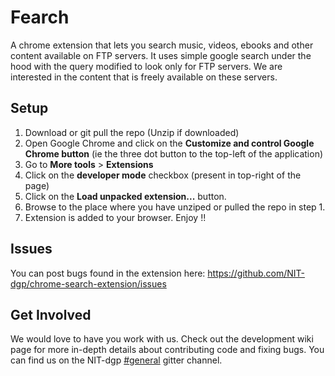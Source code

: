 # Fearch

A chrome extension that lets you search music, videos, ebooks and other content available on FTP servers. It uses simple google search under the hood with the query modified to look only for FTP servers. We are interested in the content that is freely available on these servers.

## Setup

1. Download or git pull the repo (Unzip if downloaded)
2. Open Google Chrome and click on the **Customize and control Google Chrome button** (ie the three dot button to the top-left of the application)
3. Go to **More tools** > **Extensions**
4. Click on the **developer mode** checkbox (present in top-right of the page)
5. Click on the **Load unpacked extension...** button.
6. Browse to the place where you have unziped or pulled the repo in step 1.
7. Extension is added to your browser. Enjoy !!

## Issues

You can post bugs found in the extension here: https://github.com/NIT-dgp/chrome-search-extension/issues

## Get Involved

We would love to have you work with us. Check out the development wiki page for more in-depth details about contributing code and fixing bugs. You can find us on the NIT-dgp [#general](https://gitter.im/NIT-dgp/General) gitter channel.
